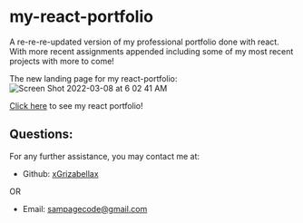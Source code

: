 # my-react-portfolio

A re-re-re-updated version of my professional portfolio done with react. With more recent assignments appended including some of my most recent projects with more to come!

The new landing page for my react-portfolio:
![Screen Shot 2022-03-08 at 6 02 41 AM](https://user-images.githubusercontent.com/88065363/157234576-edc5e8f3-d0c6-4bd8-95c7-e89145a856d2.png)

[Click here](<https://xgrizabellax.github.io/my-react-portfolio/>) to see my react portfolio!


  ## Questions:
  For any further assistance, you may contact me at:

  * Github: [xGrizabellax](<https://github.com/xGrizabellax>)

  OR

  * Email: sampagecode@gmail.com
